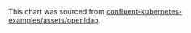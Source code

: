 This chart was sourced from [confluent-kubernetes-examples/assets/openldap](https://github.com/confluentinc/confluent-kubernetes-examples/tree/master/assets/openldap).
